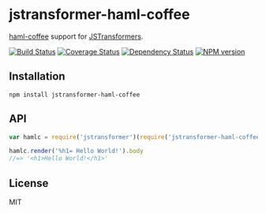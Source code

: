 # jstransformer-haml-coffee

[haml-coffee](https://github.com/netzpirat/haml-coffee) support for [JSTransformers](http://github.com/jstransformers).

[![Build Status](https://img.shields.io/travis/jstransformers/jstransformer-haml-coffee/master.svg)](https://travis-ci.org/jstransformers/jstransformer-haml-coffee)
[![Coverage Status](https://img.shields.io/coveralls/jstransformers/jstransformer-haml-coffee/master.svg)](https://coveralls.io/r/jstransformers/jstransformer-haml-coffee?branch=master)
[![Dependency Status](https://img.shields.io/david/jstransformers/jstransformer-haml-coffee/master.svg)](http://david-dm.org/jstransformers/jstransformer-haml-coffee)
[![NPM version](https://img.shields.io/npm/v/jstransformer-haml-coffee.svg)](https://www.npmjs.org/package/jstransformer-haml-coffee)

## Installation

    npm install jstransformer-haml-coffee

## API

```js
var hamlc = require('jstransformer')(require('jstransformer-haml-coffee'))

hamlc.render('%h1= Hello World!').body
//=> '<h1>Hello World!</h1>'
```

## License

MIT
